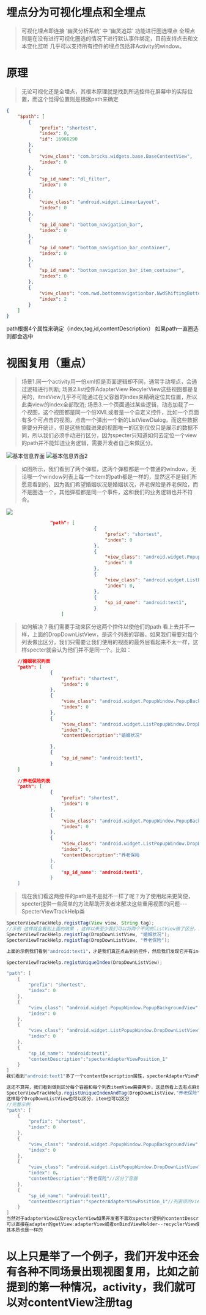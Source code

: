 
# 埋点分为可视化埋点和全埋点

> 可视化埋点即连接 ‘幽灵分析系统’ 中 ‘幽灵追踪’ 功能进行圈选埋点
> 全埋点则是在没有进行可视化圈选的情况下进行默认事件绑定，目前支持点击和文本变化监听
> 几乎可以支持所有控件的埋点包括非Activity的window。

# 原理
> 无论可视化还是全埋点，其根本原理就是找到所选控件在屏幕中的实际位置，而这个觉得位置则是根据path来确定

```json
{
    "$path": [
        {
            "prefix": "shortest",
            "index": 0,
            "id": 16908290
        },
        {
            "view_class": "com.bricks.widgets.base.BaseContextView",
            "index": 0
        },
        {
            "sp_id_name": "dl_filter",
            "index": 0
        },
        {
            "view_class": "android.widget.LinearLayout",
            "index": 0
        },
        {
            "sp_id_name": "bottom_navigation_bar",
            "index": 0
        },
        {
            "sp_id_name": "bottom_navigation_bar_container",
            "index": 0
        },
        {
            "sp_id_name": "bottom_navigation_bar_item_container",
            "index": 0
        },
        {
            "view_class": "com.nwd.bottomnavigationbar.NwdShiftingBottomNavigationTab",
            "index": 2
        }
    ]
}
```

path根据4个属性来确定（index,tag,id,contentDescription）
如果path一直圈选则都会选中

# 视图复用（重点）

> 场景1.同一个activity用一份xml但是页面逻辑却不同，通常手动埋点，会通过逻辑进行判断;
> 场景2.list控件AdapterView RecylerView这些视图都是复用的，itmeView几乎不可能通过在父容器的index来精确定位其位置，所以此类view的index全部取消;
> 场景3.一个页面通过某些逻辑，动态加载了一个视图，这个视图都是同一个份XML或者是一个自定义控件，比如一个页面有多个可点击的视图，点击一个弹出一个新的ListViewDialog，而这些数据需要分开统计，但是这些加载进来的视图唯一的区别仅仅只是展示的数据不同，所以我们必须手动进行区分，因为specter只知道如何去定位一个view的path并不能知道业务逻辑，需要开发者自己来做区分。

![基本信息界面](device-2017-07-31-113816.png)
![基本信息界面2](device-2017-07-31-113833.png)

> 如图所示，我们看到了两个弹框，这两个弹框都是一个普通的window，无论哪一个window列表上每一个item的path都是一样的，显然这不是我们所愿意看到的，因为我们希望婚姻状况是婚姻状况，养老保险是养老保险，而不是圈选一个，其他弹框都是同一个事件，这和我们的业务逻辑也并不符合。

![](7a2808a9-ad59-4df1-bd2f-19636b37f8ff.png)

```json
                "path": [
                                {
                                    "prefix": "shortest",
                                    "index": 0
                                },
                                {
                                    "view_class": "android.widget.PopupWindow.PopupBackgroundView",
                                    "index": 0
                                },
                                {
                                    "view_class": "android.widget.ListPopupWindow.DropDownListView",
                                    "index": 0,
                                },
                                {
                                    "sp_id_name": "android:text1",
                                }
                    ]
```

> 如何解决？我们需要手动来区分这两个控件以使他们的path 看上去并不一样，上面的DropDownListView，是这个列表的容器，如果我们需要对每个列表做出区分，我们只需要让我们使用的视图的最外层看起来不太一样，这样specter就会认为他们并不是同一个。比如：

```json
    //婚姻状况列表
    "path": [
                {
                    "prefix": "shortest",
                    "index": 0
                },
                {
                    "view_class": "android.widget.PopupWindow.PopupBackgroundView",
                    "index": 0
                },
                {
                    "view_class": "android.widget.ListPopupWindow.DropDownListView",
                    "index": 0,
                    "contentDescription":"婚姻状况"

                },
                {
                    "sp_id_name": "android:text1",
                }
    ]
    
    //养老保险列表
    "path": [
                {
                    "prefix": "shortest",
                    "index": 0
                },
                {
                    "view_class": "android.widget.PopupWindow.PopupBackgroundView",
                    "index": 0
                },
                {
                    "view_class": "android.widget.ListPopupWindow.DropDownListView",
                    "index": 0,
                    "contentDescription":"养老保险
                },
                {
                    "sp_id_name": "android:text1",
                }
    ]

```

> 现在我们看这两控件的path是不是就不一样了呢？为了使用起来更简便，specter提供一些简单的方法帮助开发者来解决这些重用视图的问题---SpecterViewTrackHelp类

```java
SpecterViewTrackHelp.registTag(View view, String tag);
//示例 这样就会看到上面的效果 ，这样以来至少我们可以将两个不同的listView做了区分，然而事情并没有完
SpecterViewTrackHelp.registTag(DropDownListView, "婚姻状况");
SpecterViewTrackHelp.registTag(DropDownListView, "养老保险");

上面的示例我们看到"android:text1"，才是我们真正点击到的控件，然后我们发现它并有index，因为它的父容器是adapterView，但是我们很多时候列表长度并不是很长，而且每个item都有其单独的意义，所以我们需要单独设置事件

SpecterViewTrackHelp.registUniqueIndex(DropDownListView);

"path": [
    {
        "prefix": "shortest",
        "index": 0
    },
    {
        "view_class": "android.widget.PopupWindow.PopupBackgroundView",
        "index": 0
    },
    {
        "view_class": "android.widget.ListPopupWindow.DropDownListView",
        "index": 0
    },
    {
        "sp_id_name": "android:text1",
        "contentDescription":"specterAdapterViewPosition_1"
    }
]
我们看到"android:text1"多了一个contentDescription属性，specterAdapterViewPosition+position是默认给予convertView设置的描述，如果convertView.getContentDescription()有值，优先取开发者自定定义的。

这还不算完，我们看到做到区分每个容器和每个列表itemView需要两步，这显然看上去有点麻烦，所以也提供了一句代码搞定的方法。
SpecterViewTrackHelp.registUniqueIndexAndTag(DropDownListView,"养老保险")； 
这样每个DropDownListView也可以区分，item也可以区分
//完整示例
"path": [
    {
        "prefix": "shortest",
        "index": 0
    },
    {
        "view_class": "android.widget.PopupWindow.PopupBackgroundView",
        "index": 0
    },
    {
        "view_class": "android.widget.ListPopupWindow.DropDownListView",
        "index": 0，
        "contentDescription":"养老保险"//区分了容器
    },
    {
        "sp_id_name": "android:text1",
        "contentDescription":"specterAdapterViewPosition_1"//列表项的view也有自己单的描述
    }
]
当然对于adapterView以及recyclerView如果开发者不喜欢specter提供的contentDescription，
可以直接在adapter的getView:adapterView或者onBindViewHolder--recyclerView使用view.contentDescription("");
其本质也是一样的

```

# 以上只是举了一个例子，我们开发中还会有各种不同场景出现视图复用，比如之前提到的第一种情况，activity，我们就可以对contentView注册tag












